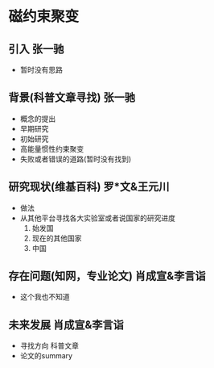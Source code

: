 # 磁约束聚变 
## 引入 张一驰
+ 暂时没有思路
## 背景(科普文章寻找) 张一驰
+ 概念的提出
+ 早期研究
+ 初始研究
+ 高能量惯性约束聚变
+ 失败或者错误的道路(暂时没有找到)

## 研究现状(维基百科) 罗*文&王元川
+ 做法
+ 从其他平台寻找各大实验室或者说国家的研究进度
    1. 始发国
    2. 现在的其他国家
    3. 中国

## 存在问题(知网，专业论文) 肖成宣&李言诣
+ 这个我也不知道

## 未来发展 肖成宣&李言诣
+ 寻找方向 科普文章
+ 论文的summary

